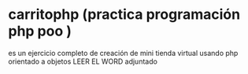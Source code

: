 # carritophp (practica programación php poo )
es un ejercicio completo de creación de mini tienda virtual usando php orientado a objetos LEER EL WORD adjuntado

